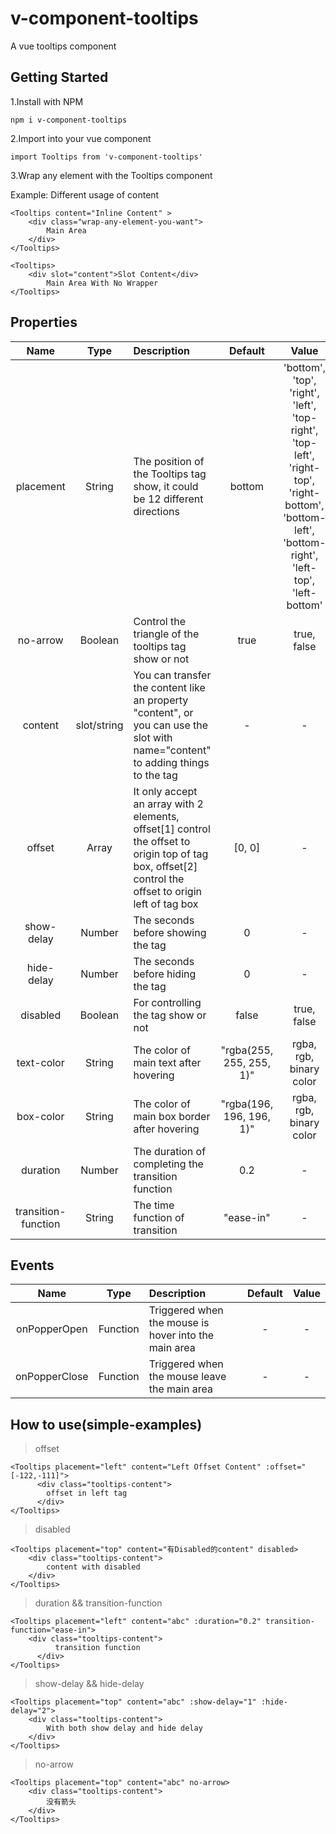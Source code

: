 # v-component-tooltips

A vue tooltips component

## Getting Started

1.Install with NPM

```npm i v-component-tooltips```

2.Import into your vue component

```import Tooltips from 'v-component-tooltips'```

3.Wrap any element with the Tooltips component

Example: Different usage of content
```
<Tooltips content="Inline Content" >
    <div class="wrap-any-element-you-want">
        Main Area
    </div>
</Tooltips>
```
```
<Tooltips>
    <div slot="content">Slot Content</div>
        Main Area With No Wrapper
</Tooltips>
```


## Properties
|  Name   | Type  | Description  | Default  | Value  |
|  :----:  | :----:  | :----  | :----:  | :----:  |
| placement  | String | The position of the Tooltips tag show, it could be 12 different directions | bottom | 'bottom', 'top', 'right', 'left', 'top-right', 'top-left', 'right-top', 'right-bottom', 'bottom-left', 'bottom-right', 'left-top', 'left-bottom' |
| no-arrow  | Boolean | Control the triangle of the tooltips tag show or not  | true | true, false |
| content  | slot/string | You can transfer the content like an property "content", or you can use the slot with name="content" to adding things to the tag | - | - |
| offset  | Array | It only accept an array with 2 elements, offset[1] control the offset to origin top of tag box, offset[2] control the offset to origin left of tag box | [0, 0] | - |
| show-delay  | Number | The seconds before showing the tag | 0 | - |
| hide-delay  | Number | The seconds before hiding the tag | 0 | - |
| disabled  | Boolean | For controlling the tag show or not | false |true, false |
| text-color  | String | The color of main text after hovering | "rgba(255, 255, 255, 1)" | rgba, rgb, binary color |
| box-color  | String | The color of main box border after hovering | "rgba(196, 196, 196, 1)" | rgba, rgb, binary color |
| duration | Number | The duration of completing the transition function | 0.2 | - |
| transition-function  | String | The time function of transition  | "ease-in" | - |


## Events
|  Name   | Type  | Description  | Default  | Value  |
|  :----:  | :----:  | :----  | :----:  | :----:  |
| onPopperOpen  | Function | Triggered when the mouse is hover into the main area | - | - |
| onPopperClose  | Function | Triggered when the mouse leave the main area  | - | - |


## How to use(simple-examples)

>offset
```
<Tooltips placement="left" content="Left Offset Content" :offset="[-122,-111]">
      <div class="tooltips-content">
        offset in left tag
      </div>
</Tooltips>
```

> disabled
```
<Tooltips placement="top" content="有Disabled的content" disabled>
    <div class="tooltips-content">
        content with disabled
    </div>
</Tooltips>
```

> duration && transition-function
```
<Tooltips placement="left" content="abc" :duration="0.2" transition-function="ease-in">
    <div class="tooltips-content">
          transition function
      </div>
</Tooltips>
```

> show-delay && hide-delay
```
<Tooltips placement="top" content="abc" :show-delay="1" :hide-delay="2">
    <div class="tooltips-content">
        With both show delay and hide delay
    </div>
</Tooltips>
```

> no-arrow
```
<Tooltips placement="top" content="abc" no-arrow>
    <div class="tooltips-content">
        没有箭头
    </div>
</Tooltips>
```
